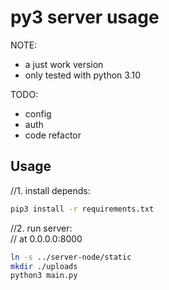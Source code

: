 py3 server usage
================

NOTE: 
 - a just work version
 - only tested with python 3.10

TODO: 
 - config
 - auth
 - code refactor

## Usage
//1. install depends:
```sh
pip3 install -r requirements.txt
```

//2. run server:  
// at 0.0.0.0:8000
```sh
ln -s ../server-node/static
mkdir ./uploads
python3 main.py
```

